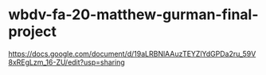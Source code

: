 # wbdv-fa-20-matthew-gurman-final-project

https://docs.google.com/document/d/19aLRBNlAAuzTEYZlYdGPDa2ru_59V8xREgLzm_16-ZU/edit?usp=sharing
